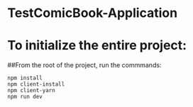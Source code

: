 # TestComicBook-Application
# To initialize the entire project:
##From the root of the project, run the commmands:
```console
npm install
npm client-install
npm client-yarn
npm run dev
```